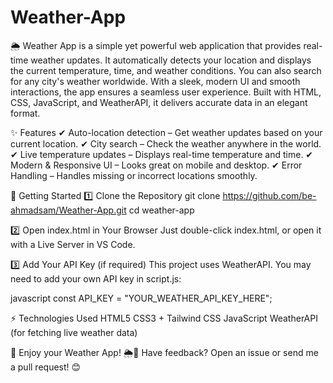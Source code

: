 # Weather-App
🌦️ Weather App is a simple yet powerful web application that provides real-time weather updates. It automatically detects your location and displays the current temperature, time, and weather conditions. You can also search for any city's weather worldwide. With a sleek, modern UI and smooth interactions, the app ensures a seamless user experience. Built with HTML, CSS, JavaScript, and WeatherAPI, it delivers accurate data in an elegant format.

✨ Features
✔ Auto-location detection – Get weather updates based on your current location.
✔ City search – Check the weather anywhere in the world.
✔ Live temperature updates – Displays real-time temperature and time.
✔ Modern & Responsive UI – Looks great on mobile and desktop.
✔ Error Handling – Handles missing or incorrect locations smoothly.

🚀 Getting Started
1️⃣ Clone the Repository
git clone https://github.com/be-ahmadsam/Weather-App.git
cd weather-app


2️⃣ Open index.html in Your Browser
Just double-click index.html, or open it with a Live Server in VS Code.


3️⃣ Add Your API Key (if required)
This project uses WeatherAPI. You may need to add your own API key in script.js:

javascript
const API_KEY = "YOUR_WEATHER_API_KEY_HERE";


⚡ Technologies Used
HTML5
CSS3 + Tailwind CSS
JavaScript 
WeatherAPI (for fetching live weather data)

🎯 Enjoy your Weather App! 🌦️🚀
Have feedback? Open an issue or send me a pull request! 😊

